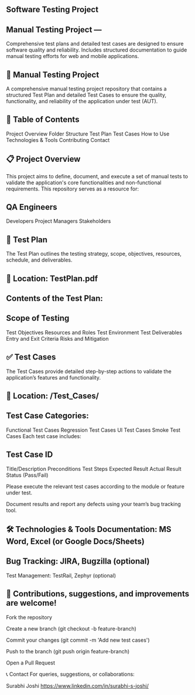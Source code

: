 ## Software Testing Project

## Manual Testing Project — 
Comprehensive test plans and detailed test cases are designed to ensure software quality and reliability. Includes structured documentation to guide manual testing efforts for web and mobile applications.

## 🧪 Manual Testing Project
A comprehensive manual testing project repository that contains a structured Test Plan and detailed Test Cases to ensure the quality, functionality, and reliability of the application under test (AUT).

## 📌 Table of Contents
Project Overview
Folder Structure
Test Plan
Test Cases
How to Use
Technologies & Tools
Contributing
Contact

## 📋 Project Overview
This project aims to define, document, and execute a set of manual tests to validate the application's core functionalities and non-functional requirements.
This repository serves as a resource for:

## QA Engineers
Developers
Project Managers
Stakeholders

## 📝 Test Plan
The Test Plan outlines the testing strategy, scope, objectives, resources, schedule, and deliverables.

## 📄 Location: TestPlan.pdf

## Contents of the Test Plan:

## Scope of Testing
Test Objectives
Resources and Roles
Test Environment
Test Deliverables
Entry and Exit Criteria
Risks and Mitigation
## ✅ Test Cases
The Test Cases provide detailed step-by-step actions to validate the application’s features and functionality.

## 📂 Location: /Test_Cases/

## Test Case Categories:

Functional Test Cases
Regression Test Cases
UI Test Cases
Smoke Test Cases
Each test case includes:

## Test Case ID
Title/Description
Preconditions
Test Steps
Expected Result
Actual Result
Status (Pass/Fail)

Please execute the relevant test cases according to the module or feature under test.

Document results and report any defects using your team’s bug tracking tool.

## 🛠️ Technologies & Tools Documentation: MS Word, Excel (or Google Docs/Sheets)

## Bug Tracking: JIRA, Bugzilla (optional)

Test Management: TestRail, Zephyr (optional)

## 🤝 Contributions, suggestions, and improvements are welcome!

Fork the repository

Create a new branch (git checkout -b feature-branch)

Commit your changes (git commit -m 'Add new test cases')

Push to the branch (git push origin feature-branch)

Open a Pull Request

📞 Contact For queries, suggestions, or collaborations:

Surabhi Joshi https://www.linkedin.com/in/surabhi-s-joshi/
